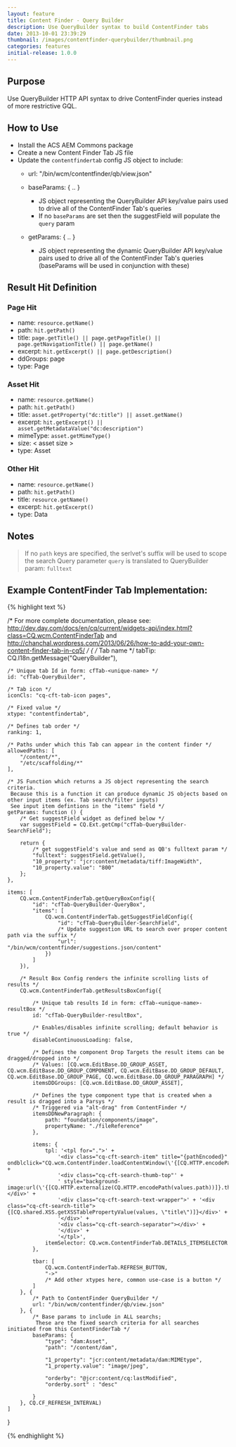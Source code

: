```yaml
---
layout: feature
title: Content Finder - Query Builder
description: Use QueryBuilder syntax to build ContentFinder tabs
date: 2013-10-01 23:39:29
thumbnail: /images/contentfinder-querybuilder/thumbnail.png
categories: features
initial-release: 1.0.0
---
```


## Purpose

Use QueryBuilder HTTP API syntax to drive ContentFinder queries instead of more restrictive GQL.


## How to Use

* Install the ACS AEM Commons package
* Create a new Content Finder Tab JS file
* Update the `contentfindertab` config JS object to include:
  * url: "/bin/wcm/contentfinder/qb/view.json"
  * baseParams: { .. }
    
    * JS object representing the QueryBuilder API key/value pairs used to drive all of the ContentFinder Tab's queries
    * If no `baseParams` are set then the suggestField will populate the `query` param
  
  * getParams: { .. }
    
    * JS object representing the dynamic QueryBuilder API key/value pairs used to drive all of the ContentFinder Tab's queries (baseParams will be used in conjunction with these)


## Result Hit Definition


### Page Hit
* name: `resource.getName()`
* path: `hit.getPath()`
* title: `page.getTitle() || page.getPageTitle() || page.getNavigationTitle() || page.getName()`
* excerpt: `hit.getExcerpt() || page.getDescription()`
* ddGroups: page
* type: Page

### Asset Hit
* name: `resource.getName()`
* path: `hit.getPath()`
* title: `asset.getProperty("dc:title") || asset.getName()`
* excerpt: `hit.getExcerpt() || asset.getMetadataValue("dc:description")`
* mimeType: `asset.getMimeType()`
* size: < asset size > 
* type: Asset

### Other Hit
* name: `resource.getName()`
* path: `hit.getPath()`
* title: `resource.getName()`
* excerpt: `hit.getExcerpt()`
* type: Data





## Notes
> If no `path` keys are specified, the serlvet's suffix will be used to scope the search
> Query parameter `query` is translated to QueryBuilder param: `fulltext`


## Example ContentFinder Tab Implementation:

{% highlight text %}

/* For more complete documentation, please see:
http://dev.day.com/docs/en/cq/current/widgets-api/index.html?class=CQ.wcm.ContentFinderTab
and http://chanchal.wordpress.com/2013/06/26/how-to-add-your-own-content-finder-tab-in-cq5/
*/
{
    /* Tab name */
    tabTip: CQ.I18n.getMessage("QueryBuilder"),

    /* Unique tab Id in form: cfTab-<unique-name> */
    id: "cfTab-QueryBuilder",

    /* Tab icon */
    iconCls: "cq-cft-tab-icon pages",

    /* Fixed value */
    xtype: "contentfindertab",

    /* Defines tab order */
    ranking: 1,

    /* Paths under which this Tab can appear in the content finder */
    allowedPaths: [
        "/content/*",
        "/etc/scaffolding/*"
    ],

    /* JS Function which returns a JS object representing the search criteria.
     Because this is a function it can produce dynamic JS objects based on other input items (ex. Tab search/filter inputs)
     See input item defintions in the "items" field */
    getParams: function () {
        /* Get suggestField widget as defined below */
        var suggestField = CQ.Ext.getCmp("cfTab-QueryBuilder-SearchField");

        return {
            /* get suggestField's value and send as QB's fulltext param */
            "fulltext": suggestField.getValue(),
            "10_property": "jcr:content/metadata/tiff:ImageWidth",
            "10_property.value": "800"
        };
    },

    items: [
        CQ.wcm.ContentFinderTab.getQueryBoxConfig({
            "id": "cfTab-QueryBuilder-QueryBox",
            "items": [
                CQ.wcm.ContentFinderTab.getSuggestFieldConfig({
                    "id": "cfTab-QueryBuilder-SearchField",
                    /* Update suggestion URL to search over proper content path via the suffix */
                    "url": "/bin/wcm/contentfinder/suggestions.json/content"
                })
            ]
        }),

        /* Result Box Config renders the infinite scrolling lists of results */
        CQ.wcm.ContentFinderTab.getResultsBoxConfig({

            /* Unique tab results Id in form: cfTab-<unique-name>-resultBox */
            id: "cfTab-QueryBuilder-resultBox",

            /* Enables/disables infinite scrolling; default behavior is true */
            disableContinuousLoading: false,

            /* Defines the component Drop Targets the result items can be dragged/dropped into */
            /* Values: [CQ.wcm.EditBase.DD_GROUP_ASSET, CQ.wcm.EditBase.DD_GROUP_COMPONENT, CQ.wcm.EditBase.DD_GROUP_DEFAULT, CQ.wcm.EditBase.DD_GROUP_PAGE, CQ.wcm.EditBase.DD_GROUP_PARAGRAPH] */
            itemsDDGroups: [CQ.wcm.EditBase.DD_GROUP_ASSET],

            /* Defines the type component type that is created when a result is dragged into a Parsys */
            /* Triggered via "alt-drag" from ContentFinder */
            itemsDDNewParagraph: {
                path: "foundation/components/image",
                propertyName: "./fileReference"
            },

            items: {
                tpl: '<tpl for=".">' +
                    '<div class="cq-cft-search-item" title="{pathEncoded}" ondblclick="CQ.wcm.ContentFinder.loadContentWindow(\'{[CQ.HTTP.encodePath(values.path)]}.html\');">' +
                    '<div class="cq-cft-search-thumb-top"' +
                    ' style="background-image:url(\'{[CQ.HTTP.externalize(CQ.HTTP.encodePath(values.path))]}.thumb.48.48.png\');"></div>' +
                    '<div class="cq-cft-search-text-wrapper">' + '<div class="cq-cft-search-title">{[CQ.shared.XSS.getXSSTablePropertyValue(values, \"title\")]}</div>' +
                    '</div>' +
                    '<div class="cq-cft-search-separator"></div>' +
                    '</div>' +
                    '</tpl>',
                itemSelector: CQ.wcm.ContentFinderTab.DETAILS_ITEMSELECTOR
            },

            tbar: [
                CQ.wcm.ContentFinderTab.REFRESH_BUTTON,
                "->"
                /* Add other xtypes here, common use-case is a button */
            ]
        }, {
            /* Path to ContentFinder QueryBuilder */
            url: "/bin/wcm/contentfinder/qb/view.json"
        }, {
            /* Base params to include in ALL searchs;
             These are the fixed search criteria for all searches initiated from this ContentFinderTab */
            baseParams: {
                "type": "dam:Asset",
                "path": "/content/dam",

                "1_property": "jcr:content/metadata/dam:MIMEtype",
                "1_property.value": "image/jpeg",

                "orderby": "@jcr:content/cq:lastModified",
                "orderby.sort" : "desc"

            }
        }, CQ.CF_REFRESH_INTERVAL)
    ]
}

{% endhighlight %}
